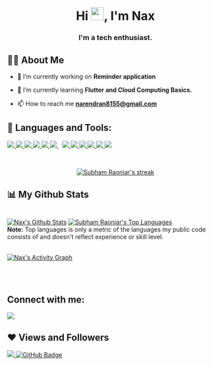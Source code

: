 <!-- ### Hi there Nax here !👋

<!--
**Nax-Ripper/Nax-Ripper** is a ✨ _special_ ✨ repository because its `README.md` (this file) appears on your GitHub profile.

Here are some ideas to get you started:

- 🔭 I’m currently working on ...
- 🌱 I’m currently learning ...
- 👯 I’m looking to collaborate on ...
- 🤔 I’m looking for help with ...
- 💬 Ask me about ...
- 📫 How to reach me: ...
- 😄 Pronouns: ...
- ⚡ Fun fact: ...
-->

<div>
<!-- <p style="text-align:center;"><a href="#"><img width="50%" height="auto" src="https://twitter.com/i_am__Naren_/photo" height="110px" /></a></p></div> -->

<h1 align="center">Hi <img src="https://raw.githubusercontent.com/MartinHeinz/MartinHeinz/master/wave.gif" width="30px">, I'm Nax</h1>

<h3 align="center">I'm a tech enthusiast.</h3>

## 🙋‍♂️ About Me

- 🔭 I’m currently working on **Reminder application**

<!-- - 🔭 I’m currently working on **[Reminder_app](https://covid-19-tracker-e4bda.web.app/)** -->

<!-- - 🌱 I’m currently learning **Data Structures and Algorithms.** -->

- 🌱 I’m currently learning **Flutter and Cloud Computing Basics.**

<!-- - 👯 I’m looking to collaborate on **OpenSource Projects** -->

<!-- - 👨‍💻 All of my projects are available at **[My Portfolio](https://subhamraoniar.com)** -->

<!-- - 📫 How to reach me **subham.raoniar@gmail.com** -->

- 📫 How to reach me **narendran8155@gmail.com**
<!-- - ⚡ Fun fact **I play games and go to the GYM very often.** -->

## 🚀 Languages and Tools:

<p align="left"> 
    <a href="https://www.java.com" target="_blank"> <img src="https://img.icons8.com/color/48/000000/java-coffee-cup-logo.png"/>
     </a>
     <a href="https://www.python.org" target="_blank"> <img src="https://img.icons8.com/color/48/000000/python.png"/> 
    </a> 
     <a href="https://developer.mozilla.org/en-US/docs/Web/JavaScript" target="_blank"> <img src="https://img.icons8.com/color/48/000000/javascript.png"/> 
    </a> 
    <!-- <a href="https://reactjs.org/" target="_blank"> <img src="https://img.icons8.com/color/48/000000/react-native.png"/>
     </a> -->
    <!-- <a href="https://spring.io/projects/spring-boot" target="_blank"> <img src="https://img.icons8.com/color/48/000000/spring-logo.png"/> 
    </a>  -->
    <a href="https://www.w3.org/html/" target="_blank"> <img src="https://img.icons8.com/color/48/000000/html-5.png"/> 
    </a> 
    <a href="https://www.w3schools.com/css/" target="_blank"> <img src="https://img.icons8.com/color/48/000000/css3.png"/> 
    </a> 
    <!-- <a href="https://getbootstrap.com" target="_blank"> <img src="https://img.icons8.com/color/48/000000/bootstrap.png"/> 
    </a>  -->
    <!-- <a style="padding-right:8px;" href="https://nodejs.org" target="_blank"> <img src="https://img.icons8.com/color/48/000000/nodejs.png"/> 
    </a>  -->
    <a style="padding-right:8px;" href="https://www.mysql.com/" target="_blank"> <img src="https://img.icons8.com/fluent/50/000000/mysql-logo.png"/> 
    </a>
    <!-- <a href="https://www.mongodb.com/" target="_blank"> <img src="https://raw.githubusercontent.com/devicons/devicon/master/icons/mongodb/mongodb-original-wordmark.svg" alt="mongodb" width="48" height="48"/> 
    </a>  -->
    <a href="https://firebase.google.com/" target="_blank"> <img src="https://img.icons8.com/color/48/000000/firebase.png"/> 
    </a> 
    <!-- <a href="https://postman.com" target="_blank"> <img src="https://www.vectorlogo.zone/logos/getpostman/getpostman-icon.svg" alt="postman" width="45" height="45"/> 
    </a>    -->
    <!-- <a href="https://git-scm.com/" target="_blank"> <img src="https://img.icons8.com/color/48/000000/git.png"/> 
    </a>  -->
    <!-- <a href="https://www.jenkins.io" target="_blank"> <img src="https://www.vectorlogo.zone/logos/jenkins/jenkins-icon.svg" alt="jenkins" width="48" height="48"/> 
    </a>  -->
    <!-- <a href="https://redux.js.org" target="_blank"> <img src="https://img.icons8.com/color/48/000000/redux.png"/> 
    </a> -->
    <!-- <a href="https://expressjs.com" target="_blank"> <img src="https://raw.githubusercontent.com/devicons/devicon/master/icons/express/express-original-wordmark.svg" alt="express" width="40" height="40"/> 
    </a> -->
<a href="https://flutter.dev/" target="_blank"> <img src="https://img.icons8.com/color/48/000000/flutter.png"/>
    </a> 
    <a href="https://www.w3schools.com/CPP/default.asp" target="_blank"> <img src="https://img.icons8.com/color/48/000000/c-plus-plus-logo.png"/>
    </a> 
        <a href="https://www.selenium.dev/" target="_blank"> <img src="https://img.icons8.com/color/48/000000/selenium-test-automation.png"/>
    </a> 
            <a href="https://www.linux.org/" target="_blank"> <img src="https://img.icons8.com/color/48/000000/linux--v2.png"/>
    </a> 
             <a href="https://cloud.google.com/" target="_blank"> <img src="https://img.icons8.com/color/48/000000/google-cloud.png"/>
    </a> 
</p>

<!-- [![React Badge](https://img.shields.io/badge/-React-61DBFB?style=for-the-badge&labelColor=black&logo=react&logoColor=61DBFB)](#)  [![Javascript Badge](https://img.shields.io/badge/-Javascript-F0DB4F?style=for-the-badge&labelColor=black&logo=javascript&logoColor=F0DB4F)](#) [![Typescript Badge](https://img.shields.io/badge/-Typescript-007acc?style=for-the-badge&labelColor=black&logo=typescript&logoColor=007acc)](#) [![Nodejs Badge](https://img.shields.io/badge/-Nodejs-3C873A?style=for-the-badge&labelColor=black&logo=node.js&logoColor=3C873A)](#) [![GraphQL Badge](https://img.shields.io/badge/-GraphQl-e535ab?style=for-the-badge&labelColor=black&logo=node.js&logoColor=e535ab)](#) -->
<br/>

<p align="center">
    <a href="https://github.com/DenverCoder1/github-readme-streak-stats">
        <img title="🔥 Get streak stats for your profile at git.io/streak-stats" alt="Subham Raoniar's streak" src="https://github-readme-streak-stats.herokuapp.com/?user=Nax-Ripper&theme=merko&hide_border=true&stroke=0000&background=060A0CD0&date_format=M%20j%5B%2C%20Y%5D"/>
    </a>

</p>

## 📊 My Github Stats

  <br/>
    <a href="https://github.com/SubhamRaoniar28/github-readme-stats"><img alt="Nax's Github Stats" src="https://github-readme-stats.vercel.app/api?username=Nax-Ripper&show_icons=true&count_private=true&theme=react&hide_border=true&bg_color=0D1117" /></a>
  <a href="https://github.com/SubhamRaoniar28/github-readme-stats"><img alt="Subham Raoniar's Top Languages" src="https://github-readme-stats.vercel.app/api/top-langs/?username=Nax-Ripper&langs_count=8&count_private=true&layout=compact&theme=react&hide_border=true&bg_color=0D1117" /></a>
  <br/>
  <b>Note:</b> Top languages is only a metric of the languages my public code consists of and doesn't reflect experience or skill level.

<br/>
<br/>

<a href="https://github.com/SubhamRaoniar28/github-readme-activity-graph"><img alt="Nax's Activity Graph" src="https://activity-graph.herokuapp.com/graph?username=Nax-Ripper&bg_color=0D1117&color=5BCDEC&line=5BCDEC&point=FFFFFF&hide_border=true" /></a>

<br/>
<br/>

## Connect with me:

<p align="left">

<a href = "https://www.linkedin.com/in/narendranrammudo/"><img src="https://img.icons8.com/fluent/48/000000/linkedin.png"/></a>
<!-- <a href = "https://twitter.com/subhamraoniar"><img src="https://img.icons8.com/fluent/48/000000/twitter.png"/></a>
<a href = "https://www.instagram.com/subhamraoniar/"><img src="https://img.icons8.com/fluent/48/000000/instagram-new.png"/></a>
<a href = "https://www.youtube.com/channel/UC-NXT1lYAOPa3lrgWXqvuHA"><img src="https://img.icons8.com/color/48/000000/youtube-play.png"/></a> -->

</p>

## ❤ Views and Followers

<a href="https://github.com/Meghna-DAS/github-profile-views-counter">
    <img src="https://komarev.com/ghpvc/?username=Nax-Ripper">
</a>
<a href="https://github.com/SubhamRaoniar28?tab=followers"><img src="https://img.shields.io/github/followers/Nax-Ripper?label=Followers&style=social" alt="GitHub Badge"></a>

 
 
 
